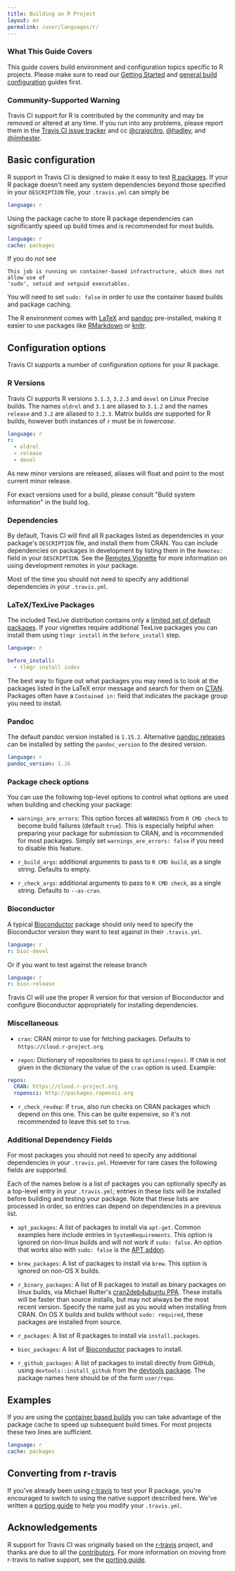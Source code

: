 ```yaml
---
title: Building an R Project
layout: en
permalink: /user/languages/r/
---
```


### What This Guide Covers

This guide covers build environment and configuration topics specific to R
projects. Please make sure to read our [Getting
Started](/user/getting-started/) and [general build
configuration](/user/customizing-the-build/) guides first.

### Community-Supported Warning

Travis CI support for R is contributed by the community and may be removed or
altered at any time. If you run into any problems, please report them in the
[Travis CI issue tracker][github] and cc [@craigcitro][github 2],
[@hadley][github 3], and [@jimhester][github 4].

## Basic configuration

R support in Travis CI is designed to make it easy to test [R
packages][r-project]. If your R package doesn't need any system dependencies
beyond those specified in your `DESCRIPTION` file, your `.travis.yml` can
simply be

```yaml
language: r
```

Using the package cache to store R package dependencies can significantly speed
up build times and is recommended for most builds.

```yaml
language: r
cache: packages
```

If you do _not_ see
```
This job is running on container-based infrastructure, which does not allow use of
'sudo', setuid and setguid executables.
```

You will need to set `sudo: false` in order to use the container based builds
and package caching.

The R environment comes with [LaTeX][tug] and [pandoc][johnmacfarlane]
pre-installed, making it easier to use packages like [RMarkdown][rstudio] or
[knitr][yihui].

## Configuration options

Travis CI supports a number of configuration options for your R package.

### R Versions ###

Travis CI supports R versions `3.1.3`, `3.2.3` and `devel` on Linux Precise
builds. The names `oldrel` and `3.1` are aliased to `3.1.2` and the names
`release` and `3.2` are aliased to `3.2.3`. Matrix builds _are_ supported for R
builds, however both instances of `r` must be in _lowercase_.

```yaml
language: r
r:
  - oldrel
  - release
  - devel
```

As new minor versions are released, aliases will float and point to the most
current minor release.

For exact versions used for a build, please consult "Build system information"
in the build log.

### Dependencies

By default, Travis CI will find all R packages listed as dependencies in your
package's `DESCRIPTION` file, and install them from CRAN. You can include
dependencies on packages in development by listing them in the `Remotes:` field
in your `DESCRIPTION`. See the [Remotes Vignette][github 5] for more
information on using development remotes in your package.

Most of the time you should not need to specify any additional dependencies in
your `.travis.yml`.

### LaTeX/TexLive Packages

The included TexLive distribution contains only a [limited set of default
packages][github 6]. If your vignettes require additional TexLive packages you
can install them using `tlmgr install` in the `before_install` step.

```yaml
language: r

before_install:
  - tlmgr install index
```

The best way to figure out what packages you may need is to look at the
packages listed in the LaTeX error message and search for them on [CTAN][ctan].
Packages often have a `Contained in:` field that indicates the package group
you need to install.

### Pandoc ###

The default pandoc version installed is `1.15.2`. Alternative [pandoc
releases][github 7] can be installed by setting the `pandoc_version` to the
desired version.

```yaml
language: r
pandoc_version: 1.16
```

### Package check options

You can use the following top-level options to control what options are used
when building and checking your package:

* `warnings_are_errors`: This option forces all `WARNINGS` from `R CMD check` to
  become build failures (default `true`). This is especially helpful when preparing
  your package for submission to CRAN, and is recommended for most packages.
  Simply set `warnings_are_errors: false` if you need to disable this feature.

* `r_build_args`: additional arguments to pass to `R CMD build`, as a single
  string. Defaults to empty.

* `r_check_args`: additional arguments to pass to `R CMD check`, as a single
  string. Defaults to `--as-cran`.

### Bioconductor

A typical [Bioconductor][bioconductor] package should only need to specify the
Bioconductor version they want to test against in their `.travis.yml`.

```yaml
language: r
r: bioc-devel
```

Or if you want to test against the release branch

```yaml
language: r
r: bioc-release
```

Travis CI will use the proper R version for that version of Bioconductor and
configure Bioconductor appropriately for installing dependencies.

### Miscellaneous

* `cran`: CRAN mirror to use for fetching packages. Defaults to
  `https://cloud.r-project.org`.

* `repos`: Dictionary of repositories to pass to `options(repos)`. If `CRAN` is
  not given in the dictionary the value of the `cran` option is used.
  Example:

```yaml
repos:
  CRAN: https://cloud.r-project.org
  ropensci: http://packages.ropensci.org
```

* `r_check_revdep`: if `true`, also run checks on CRAN packages which depend
  on this one. This can be quite expensive, so it's not recommended to leave
  this set to `true`.

### Additional Dependency Fields ###

For most packages you should not need to specify any additional dependencies in
your `.travis.yml`. However for rare cases the following fields
are supported.

Each of the names below is a list of packages you can optionally specify as a
top-level entry in your `.travis.yml`; entries in these lists will be
installed before building and testing your package. Note that these lists are
processed in order, so entries can depend on dependencies in a previous list.

* `apt_packages`: A list of packages to install via `apt-get`. Common examples
  here include entries in `SystemRequirements`. This option is ignored on
  non-linux builds and will not work if `sudo: false`. An option that works also
  with `sudo: false` is the [APT addon][apt-addon].

* `brew_packages`: A list of packages to install via `brew`. This option is
  ignored on non-OS X builds.

* `r_binary_packages`: A list of R packages to install as binary packages on
  linux builds, via Michael Rutter's
  [cran2deb4ubuntu PPA][launchpad].
  These installs will be faster than source installs, but may not always be
  the most recent version. Specify the name just as you would when installing
  from CRAN. On OS X builds and builds without `sudo: required`, these packages
  are installed from source.

* `r_packages`: A list of R packages to install via `install.packages`.

* `bioc_packages`: A list of [Bioconductor][bioconductor]
  packages to install.

* `r_github_packages`: A list of packages to install directly from GitHub,
  using `devtools::install_github` from the
  [devtools package][github 8]. The package names
  here should be of the form `user/repo`.

## Examples

If you are using the [container based builds][container] you can take advantage
of the package cache to speed up subsequent build times. For most projects
these two lines are sufficient.

```yaml
language: r
cache: packages
```

## Converting from r-travis

If you've already been using [r-travis][] to test your R package, you're
encouraged to switch to using the native support described here. We've written
a [porting guide][github 9] to help you modify your `.travis.yml`.

## Acknowledgements

R support for Travis CI was originally based on the [r-travis][] project, and
thanks are due to all the [contributors][github 10]. For more information on
moving from r-travis to native support, see the [porting guide][github 9].

[bioconductor]: https://www.bioconductor.org/
[container]: /user/workers/container-based-infrastructure/
[ctan]: https://www.ctan.org/
[github]: https://github.com/travis-ci/travis-ci/issues/new?labels=community:r
[github 2]: https://github.com/craigcitro
[github 3]: https://github.com/hadley
[github 4]: https://github.com/jimhester
[github 5]: https://github.com/hadley/devtools/blob/master/vignettes/dependencies.Rmd#package-remotes
[github 6]: https://github.com/yihui/ubuntu-bin/blob/master/TeXLive.pkgs
[github 7]: https://github.com/jgm/pandoc/releases
[github 8]: https://github.com/hadley/devtools
[github 9]: https://github.com/craigcitro/r-travis/wiki/Porting-to-native-R-support-in-Travis
[github 10]: https://github.com/craigcitro/r-travis/graphs/contributors
[johnmacfarlane]: http://johnmacfarlane.net/pandoc/
[launchpad]: https://launchpad.net/~marutter/+archive/ubuntu/c2d4u
[r-project]: http://cran.r-project.org/doc/manuals/R-exts.html
[r-travis]: https://github.com/craigcitro/r-travis
[rstudio]: http://rmarkdown.rstudio.com/
[tug]: https://www.tug.org/texlive/
[yihui]: http://yihui.name/knitr/
[apt-addon]: /user/installing-dependencies/#Installing-Packages-with-the-APT-Addon
